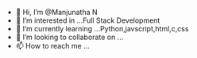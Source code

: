 - 👋 Hi, I’m @Manjunatha N
- 👀 I’m interested in ...Full Stack Development
- 🌱 I’m currently learning ...Python,javscript,html,c,css
- 💞️ I’m looking to collaborate on ...
- 📫 How to reach me ...

<!---
codinghubindia/codinghubindia is a ✨ special ✨ repository because its `README.md` (this file) appears on your GitHub profile.
You can click the Preview link to take a look at your changes.
--->
